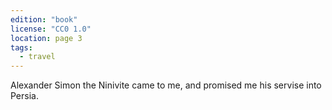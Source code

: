 ```yaml
---
edition: "book"
license: "CC0 1.0"
location: page 3
tags:
  - travel
---
```

Alexander Simon the Ninivite came to me, and promised
me his servise into Persia.
